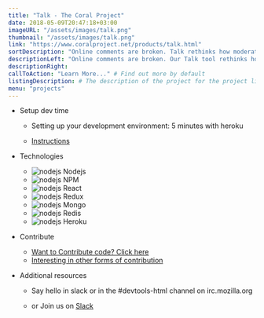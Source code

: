 ```yaml
---
title: "Talk - The Coral Project"
date: 2018-05-09T20:47:18+03:00
imageURL: "/assets/images/talk.png"
thumbnail: "/assets/images/talk.png"
link: "https://www.coralproject.net/products/talk.html"
sortDescription: "Online comments are broken. Talk rethinks how moderation, comment display and online conversation function."
descriptionLeft: "Online comments are broken. Our Talk tool rethinks how moderation, comment display, and online conversation function, creating the opportunity for safer, smarter discussions around your work."
descriptionRight:
callToAction: "Learn More..." # Find out more by default
listingDescription: # The description of the project for the project listing, if no description is provided the content of the sortDescription will be used
menu: "projects"
---
```


* Setup dev time

  * Setting up your development environment: 5 minutes with heroku


  * [Instructions](https://github.com/coralproject/talk)

* Technologies

  * ![nodejs](/assets/images/nodejs.png) Nodejs
  * ![nodejs](/assets/images/npm.png) NPM
  * ![nodejs](/assets/images/react.png) React
  * ![nodejs](/assets/images/redux.png) Redux
  * ![nodejs](/assets/images/js.jpg) Mongo
  * ![nodejs](/assets/images/js.jpg) Redis
  * ![nodejs](/assets/images/js.jpg) Heroku

* Contribute

  * [Want to Contribute code? Click here](https://github.com/coralproject/talk/issues)
  * [Interesting in other forms of contribution](https://www.coralproject.net/contribute.html)

* Additional resources

  * Say hello in slack or in the #devtools-html channel on irc.mozilla.org


  * or Join us on [Slack](https://devtools-html-slack.herokuapp.com/)
